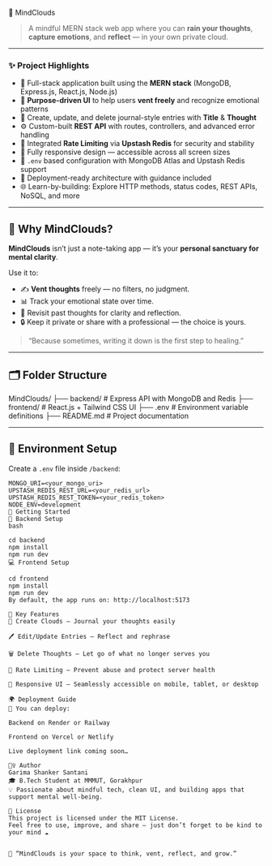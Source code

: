  🧠 MindClouds

> A mindful MERN stack web app where you can **rain your thoughts**, **capture emotions**, and **reflect** — in your own private cloud.

---

### ✨ Project Highlights

- 🧱 Full-stack application built using the **MERN stack** (MongoDB, Express.js, React.js, Node.js)
- 🧠 **Purpose-driven UI** to help users **vent freely** and recognize emotional patterns
- 📝 Create, update, and delete journal-style entries with **Title** & **Thought**
- ⚙️ Custom-built **REST API** with routes, controllers, and advanced error handling
- 🚦 Integrated **Rate Limiting** via **Upstash Redis** for security and stability
- 📱 Fully responsive design — accessible across all screen sizes
- 🔐 `.env` based configuration with MongoDB Atlas and Upstash Redis support
- 🚀 Deployment-ready architecture with guidance included
- 🌐 Learn-by-building: Explore HTTP methods, status codes, REST APIs, NoSQL, and more

---

## 🌈 Why MindClouds?

**MindClouds** isn’t just a note-taking app — it’s your **personal sanctuary for mental clarity**.

Use it to:

- ✍️ **Vent thoughts** freely — no filters, no judgment.
- 📊 Track your emotional state over time.
- 🔁 Revisit past thoughts for clarity and reflection.
- 🔒 Keep it private or share with a professional — the choice is yours.

> “Because sometimes, writing it down is the first step to healing.”

---

## 🗂️ Folder Structure

MindClouds/
├── backend/ # Express API with MongoDB and Redis
├── frontend/ # React.js + Tailwind CSS UI
├── .env # Environment variable definitions
├── README.md # Project documentation



---

## 🔧 Environment Setup

Create a `.env` file inside `/backend`:

```env
MONGO_URI=<your_mongo_uri>
UPSTASH_REDIS_REST_URL=<your_redis_url>
UPSTASH_REDIS_REST_TOKEN=<your_redis_token>
NODE_ENV=development
🚀 Getting Started
🔌 Backend Setup
bash

cd backend
npm install
npm run dev
💻 Frontend Setup

cd frontend
npm install
npm run dev
By default, the app runs on: http://localhost:5173

🧪 Key Features
💭 Create Clouds — Journal your thoughts easily

🖊️ Edit/Update Entries — Reflect and rephrase

🗑️ Delete Thoughts — Let go of what no longer serves you

🚦 Rate Limiting — Prevent abuse and protect server health

📱 Responsive UI — Seamlessly accessible on mobile, tablet, or desktop

🌍 Deployment Guide
🚀 You can deploy:

Backend on Render or Railway

Frontend on Vercel or Netlify

Live deployment link coming soon…

🙋‍♀️ Author
Garima Shanker Santani
🎓 B.Tech Student at MMMUT, Gorakhpur
💡 Passionate about mindful tech, clean UI, and building apps that support mental well-being.

📄 License
This project is licensed under the MIT License.
Feel free to use, improve, and share — just don’t forget to be kind to your mind ☁️


💭 “MindClouds is your space to think, vent, reflect, and grow.”

